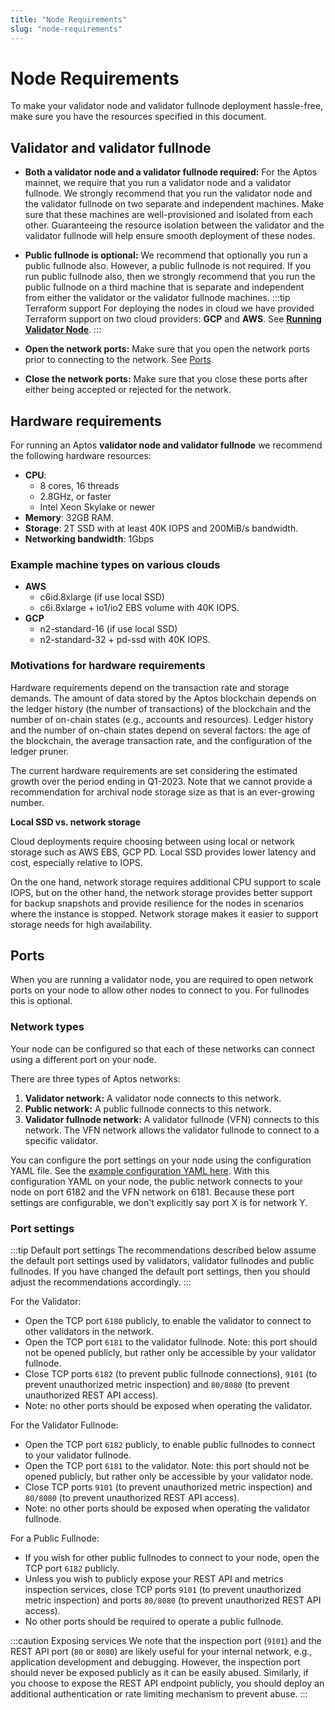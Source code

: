 ```yaml
---
title: "Node Requirements"
slug: "node-requirements"
---
```


# Node Requirements

To make your validator node and validator fullnode deployment hassle-free, make sure you have the resources specified in this document. 

## Validator and validator fullnode

- **Both a validator node and a validator fullnode required:** For the Aptos mainnet, we require that you run a validator node and a validator fullnode. We strongly recommend that you run the validator node and the validator fullnode on two separate and independent machines. Make sure that these machines are well-provisioned and isolated from each other. Guaranteeing the resource isolation between the validator and the validator fullnode will help ensure smooth deployment of these nodes.
- **Public fullnode is optional:** We recommend that optionally you run a public fullnode also. However, a public fullnode is not required. If you run public fullnode also, then we strongly recommend that you run the public fullnode on a third machine that is separate and independent from either the validator or the validator fullnode machines. 
:::tip Terraform support
For deploying the nodes in cloud we have provided Terraform support on two cloud providers: **GCP** and **AWS**. See [**Running Validator Node**](running-validator-node/index.md).
:::

- **Open the network ports:** Make sure that you open the network ports prior to connecting to the network. See [Ports](#ports).
- **Close the network ports:** Make sure that you close these ports after either being accepted or rejected for the network.

## Hardware requirements

For running an Aptos **validator node and validator fullnode** we recommend the following hardware resources:

  - **CPU**:
      - 8 cores, 16 threads
      - 2.8GHz, or faster
      - Intel Xeon Skylake or newer
  - **Memory**: 32GB RAM.
  - **Storage**: 2T SSD with at least 40K IOPS and 200MiB/s bandwidth.
  - **Networking bandwidth**: 1Gbps

### Example machine types on various clouds

- **AWS**
    - c6id.8xlarge (if use local SSD)
    - c6i.8xlarge + io1/io2 EBS volume with 40K IOPS.
- **GCP**
    - n2-standard-16 (if use local SSD)
    - n2-standard-32 + pd-ssd with 40K IOPS.

### Motivations for hardware requirements

Hardware requirements depend on the transaction rate and storage demands. The amount of data stored by the Aptos blockchain depends on the ledger history (the number of transactions) of the blockchain and the number of on-chain states (e.g., accounts and resources). Ledger history and the number of on-chain states depend on several factors: the age of the blockchain, the average transaction rate, and the configuration of the ledger pruner.

The current hardware requirements are set considering the estimated growth over the period ending in Q1-2023. Note that we cannot provide a recommendation for archival node storage size as that is an ever-growing number.

**Local SSD vs. network storage**

Cloud deployments require choosing between using local or network storage such as AWS EBS, GCP PD. Local SSD provides lower latency and cost, especially relative to IOPS. 

On the one hand, network storage requires additional CPU support to scale IOPS, but on the other hand, the network storage provides better support for backup snapshots and provide resilience for the nodes in scenarios where the instance is stopped. Network storage makes it easier to support storage needs for high availability.

## Ports

When you are running a validator node, you are required to open network ports on your node to allow other nodes to connect to you. For fullnodes this is optional.

### Network types

Your node can be configured so that each of these networks can connect using a different port on your node.

There are three types of Aptos networks:
1. **Validator network:** A validator node connects to this network.
2. **Public network:** A public fullnode connects to this network.
3. **Validator fullnode network:** A validator fullnode (VFN) connects to this network. The VFN network allows the validator fullnode to connect to a specific validator.

You can configure the port settings on your node using the configuration YAML file. See the [example configuration YAML here](https://github.com/aptos-labs/aptos-core/blob/4ce85456853c7b19b0a751fb645abd2971cc4c0c/docker/compose/aptos-node/fullnode.yaml#L10-L9). With this configuration YAML on your node, the public network connects to your node on port 6182 and the VFN network on 6181. Because these port settings are configurable, we don't explicitly say port X is for network Y.

### Port settings

:::tip Default port settings
The recommendations described below assume the default port settings used by validators, validator fullnodes and public fullnodes. If you have changed the default port settings, then you should adjust the recommendations accordingly.
:::

For the Validator:

- Open the TCP port `6180` publicly, to enable the validator to connect to other validators in the network.
- Open the TCP port `6181` to the validator fullnode. Note: this port should not be opened publicly, but rather only be accessible by your validator fullnode.
- Close TCP ports `6182` (to prevent public fullnode connections), `9101` (to prevent unauthorized metric inspection) and `80/8080` (to prevent unauthorized REST API access).
- Note: no other ports should be exposed when operating the validator.

For the Validator Fullnode:

- Open the TCP port `6182` publicly, to enable public fullnodes to connect to your validator fullnode.
- Open the TCP port `6181` to the validator. Note: this port should not be opened publicly, but rather only be accessible by your validator node.
- Close TCP ports `9101` (to prevent unauthorized metric inspection) and `80/8080` (to prevent unauthorized REST API access).
- Note: no other ports should be exposed when operating the validator fullnode.

For a Public Fullnode:
- If you wish for other public fullnodes to connect to your node, open the TCP port `6182` publicly.
- Unless you wish to publicly expose your REST API and metrics inspection services, close TCP ports `9101` (to prevent unauthorized metric inspection) and ports `80/8080` (to prevent unauthorized REST API access).
- No other ports should be required to operate a public fullnode.

:::caution Exposing services
We note that the inspection port (`9101`) and the REST API port (`80` or `8080`) are likely useful for your internal network, e.g., application development and debugging. However, the inspection port should never be exposed publicly as it can be easily abused. Similarly, if you choose to expose the REST API endpoint publicly, you should deploy an additional authentication or rate limiting mechanism to prevent abuse.
:::
